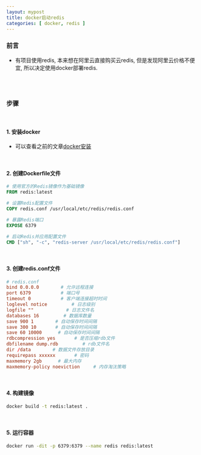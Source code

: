 ```yaml
---
layout: mypost
title: docker启动redis
categories: [ docker, redis ]
---
```


### 前言

- 有项目使用redis, 本来想在阿里云直接购买云redis, 但是发现阿里云价格不便宜, 所以决定使用docker部署redis.

<br>
<br>

### 步骤

<br>

#### 1. 安装docker

- 可以查看之前的文章[docker安装](https://han-gr.github.io/posts/2024/08/31/docker%E5%AE%89%E8%A3%85%E9%97%AE%E9%A2%98.html)

<br>

#### 2. 创建Dockerfile文件

```dockerfile
# 使用官方的Redis镜像作为基础镜像
FROM redis:latest

# 设置Redis配置文件
COPY redis.conf /usr/local/etc/redis/redis.conf

# 暴露Redis端口
EXPOSE 6379

# 启动Redis并应用配置文件
CMD ["sh", "-c", "redis-server /usr/local/etc/redis/redis.conf"]
```

<br>

#### 3. 创建redis.conf文件

```conf
# redis.conf
bind 0.0.0.0        # 允许远程连接
port 6379           # 端口号
timeout 0           # 客户端连接超时时间
loglevel notice         # 日志级别
logfile ""            # 日志文件名
databases 16         # 数据库数量
save 900 1        # 自动保存时间间隔
save 300 10       # 自动保存时间间隔
save 60 10000      # 自动保存时间间隔
rdbcompression yes       # 是否压缩rdb文件
dbfilename dump.rdb         # rdb文件名
dir /data        # 数据文件存放目录
requirepass xxxxxx       # 密码
maxmemory 2gb      # 最大内存
maxmemory-policy noeviction     # 内存淘汰策略
```

<br>

#### 4. 构建镜像

```bash
docker build -t redis:latest .
```

<br>

#### 5. 运行容器

```bash
docker run -dit -p 6379:6379 --name redis redis:latest
```

